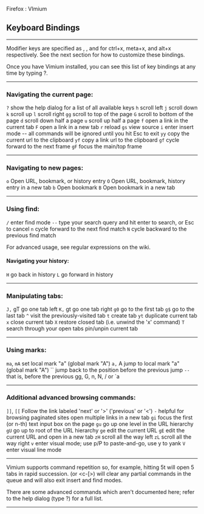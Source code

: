 Firefox : VImium

## Keyboard Bindings

* * *

Modifier keys are specified as <c-x>, <m-x>, and <a-x> for ctrl+x, meta+x, and alt+x respectively. See the next section for how to customize these bindings.

Once you have Vimium installed, you can see this list of key bindings at any time by typing ?.

* * *

### Navigating the current page:

`?` show the help dialog for a list of all available keys
`h` scroll left
`j` scroll down
`k` scroll up
`l` scroll right
`gg` scroll to top of the page
`G` scroll to bottom of the page
`d` scroll down half a page
`u` scroll up half a page
`f` open a link in the current tab
`F` open a link in a new tab
`r` reload
`gs` view source
`i` enter insert mode -- all commands will be ignored until you hit Esc to exit
`yy` copy the current url to the clipboard
`yf` copy a link url to the clipboard
`gf` cycle forward to the next frame
`gF` focus the main/top frame

* * *

### Navigating to new pages:

`o` Open URL, bookmark, or history entry
`O` Open URL, bookmark, history entry in a new tab
`b` Open bookmark
`B` Open bookmark in a new tab

* * *

### Using find:

`/` enter find mode
`--` type your search query and hit enter to search, or Esc to cancel
`n` cycle forward to the next find match
`N` cycle backward to the previous find match

For advanced usage, see regular expressions on the wiki.

#### Navigating your history:

`H` go back in history
`L` go forward in history

* * *

### Manipulating tabs:

`J,` gT go one tab left
`K,` gt go one tab right
`g0` go to the first tab
`g$` go to the last tab
`^` visit the previously-visited tab
`t` create tab
`yt` duplicate current tab
`x` close current tab
`X` restore closed tab (i.e. unwind the 'x' command)
`T` search through your open tabs
<a-p> pin/unpin current tab

* * *

### Using marks:

`ma`, `mA` set local mark "a" (global mark "A")
`a,` A jump to local mark "a" (global mark "A")
`` jump back to the position before the previous jump
`--` that is, before the previous gg, G, n, N, / or `a

* * *

### Additional advanced browsing commands:

`]]`, `[[` Follow the link labeled 'next' or '>' ('previous' or '<')
`-` helpful for browsing paginated sites
<a-f> open multiple links in a new tab
`gi` focus the first (or n-th) text input box on the page
`gu` go up one level in the URL hierarchy
`gU` go up to root of the URL hierarchy
`ge` edit the current URL
`gE` edit the current URL and open in a new tab
`zH` scroll all the way left
`zL` scroll all the way right
`v` enter visual mode; use p/P to paste-and-go, use y to yank
`V` enter visual line mode

* * *

Vimium supports command repetition so, for example, hitting 5t will open 5 tabs in rapid succession. <Esc> (or <c-[>) will clear any partial commands in the queue and will also exit insert and find modes.

There are some advanced commands which aren't documented here; refer to the help dialog (type ?) for a full list.

* * *
